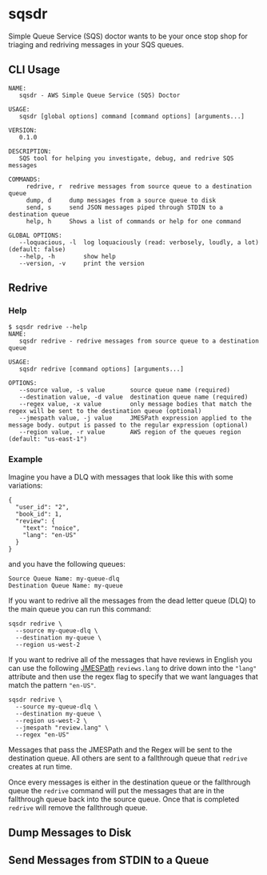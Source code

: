 # sqsdr
Simple Queue Service (SQS) doctor wants to be your once stop shop for triaging and redriving messages in
your SQS queues.

## CLI Usage
``` sqsdr --help
NAME:
   sqsdr - AWS Simple Queue Service (SQS) Doctor

USAGE:
   sqsdr [global options] command [command options] [arguments...]

VERSION:
   0.1.0

DESCRIPTION:
   SQS tool for helping you investigate, debug, and redrive SQS messages

COMMANDS:
     redrive, r  redrive messages from source queue to a destination queue
     dump, d     dump messages from a source queue to disk
     send, s     send JSON messages piped through STDIN to a destination queue
     help, h     Shows a list of commands or help for one command

GLOBAL OPTIONS:
   --loquacious, -l  log loquaciously (read: verbosely, loudly, a lot) (default: false)
   --help, -h        show help
   --version, -v     print the version
```

## Redrive
### Help
```
$ sqsdr redrive --help
NAME:
   sqsdr redrive - redrive messages from source queue to a destination queue

USAGE:
   sqsdr redrive [command options] [arguments...]

OPTIONS:
   --source value, -s value       source queue name (required)
   --destination value, -d value  destination queue name (required)
   --regex value, -x value        only message bodies that match the regex will be sent to the destination queue (optional)
   --jmespath value, -j value     JMESPath expression applied to the message body. output is passed to the regular expression (optional)
   --region value, -r value       AWS region of the queues region (default: "us-east-1")
```
### Example
Imagine you have a DLQ with messages that look like this with some variations:

```
{
  "user_id": "2",
  "book_id": 1,
  "review": {
    "text": "noice",
    "lang": "en-US"
  }
}
```
and you have the following queues:

```
Source Queue Name: my-queue-dlq
Destination Queue Name: my-queue
```

If you want to redrive all the messages from the dead letter queue (DLQ) to the main queue you can run
this command:

```
sqsdr redrive \
  --source my-queue-dlq \
  --destination my-queue \
  --region us-west-2
```

If you want to redrive all of the messages that have reviews in English you can use the following [JMESPath](http://jmespath.org/) `reviews.lang` to drive down into the `"lang"` attribute and then use the regex flag
to specify that we want languages that match the pattern `"en-US"`.

```
sqsdr redrive \
  --source my-queue-dlq \
  --destination my-queue \
  --region us-west-2 \
  --jmespath "review.lang" \
  --regex "en-US" 
```

Messages that pass the JMESPath and the Regex will be sent to the destination queue. All others are sent to a fallthrough queue that `redrive` creates at run time.

Once every messages is either in the destination queue or the fallthrough queue the `redrive` command will put the messages that are in the fallthrough queue back into the source queue. Once that is completed `redrive` will remove the fallthrough queue.

## Dump Messages to Disk
## Send Messages from STDIN to a Queue
